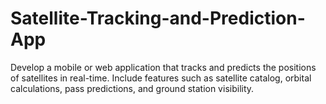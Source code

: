 # Satellite-Tracking-and-Prediction-App
Develop a mobile or web application that tracks and predicts the positions of satellites in real-time. Include features such as satellite catalog, orbital calculations, pass predictions, and ground station visibility.
